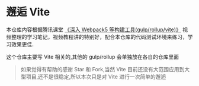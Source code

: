 # 邂逅 Vite

本仓库内容根据腾讯课堂 [《深入 Webpack5 等构建工具(gulp/rollup/vite)》](https://ke.qq.com/course/3135768) 视频整理的学习笔记，视频教程讲的特别好，配合本仓库的代码测试环境来练习，学习效果更佳.

这个仓库主要写 Vite 相关的,其他的 gulp/rollup 会单独放在各自的仓库里面

> 如果觉得有帮助的感谢 Star 和 Fork,当然 Vite 目前还没有大范围应用到大型项目,还不是很稳定,所以本次只是对 Vite 进行一次简单的邂逅

